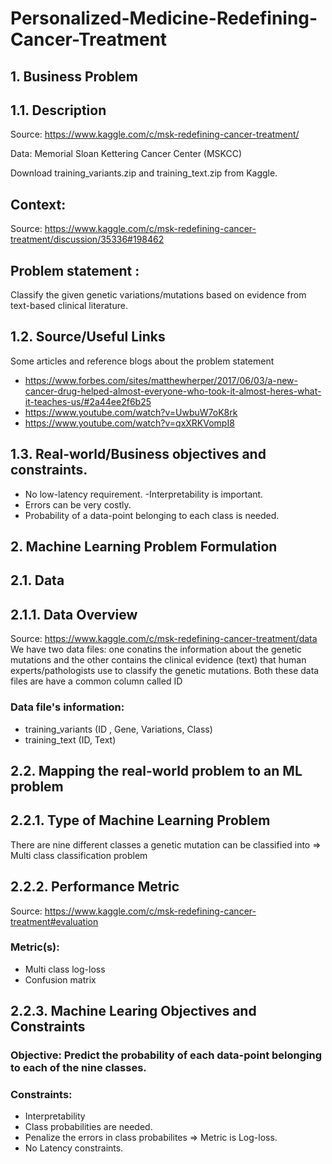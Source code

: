 # Personalized-Medicine-Redefining-Cancer-Treatment
## 1. Business Problem
## 1.1. Description
Source: https://www.kaggle.com/c/msk-redefining-cancer-treatment/

Data: Memorial Sloan Kettering Cancer Center (MSKCC)

Download training_variants.zip and training_text.zip from Kaggle.

## Context:
Source: https://www.kaggle.com/c/msk-redefining-cancer-treatment/discussion/35336#198462

## Problem statement : 
Classify the given genetic variations/mutations based on evidence from text-based clinical literature.

## 1.2. Source/Useful Links
Some articles and reference blogs about the problem statement

- https://www.forbes.com/sites/matthewherper/2017/06/03/a-new-cancer-drug-helped-almost-everyone-who-took-it-almost-heres-what-it-teaches-us/#2a44ee2f6b25
- https://www.youtube.com/watch?v=UwbuW7oK8rk
- https://www.youtube.com/watch?v=qxXRKVompI8
## 1.3. Real-world/Business objectives and constraints.
- No low-latency requirement.
-Interpretability is important.
- Errors can be very costly.
- Probability of a data-point belonging to each class is needed.
## 2. Machine Learning Problem Formulation
## 2.1. Data
## 2.1.1. Data Overview
Source: https://www.kaggle.com/c/msk-redefining-cancer-treatment/data
We have two data files: one conatins the information about the genetic mutations and the other contains the clinical evidence (text) that human experts/pathologists use to classify the genetic mutations.
Both these data files are have a common column called ID
### Data file's information:

- training_variants (ID , Gene, Variations, Class)
- training_text (ID, Text)

## 2.2. Mapping the real-world problem to an ML problem
## 2.2.1. Type of Machine Learning Problem
There are nine different classes a genetic mutation can be classified into => Multi class classification problem

## 2.2.2. Performance Metric
Source: https://www.kaggle.com/c/msk-redefining-cancer-treatment#evaluation

### Metric(s):

- Multi class log-loss
- Confusion matrix
## 2.2.3. Machine Learing Objectives and Constraints
### Objective: Predict the probability of each data-point belonging to each of the nine classes.

### Constraints:

- Interpretability
- Class probabilities are needed.
- Penalize the errors in class probabilites => Metric is Log-loss.
- No Latency constraints.

